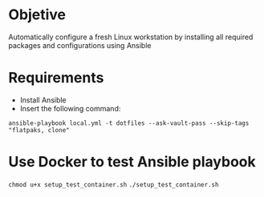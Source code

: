 # Objetive
Automatically configure a fresh Linux workstation by installing all required packages and configurations using Ansible 

# Requirements
- Install Ansible
- Insert the following command:
```
ansible-playbook local.yml -t dotfiles --ask-vault-pass --skip-tags "flatpaks, clone"
```
# Use Docker to test Ansible playbook

```chmod u+x setup_test_container.sh```
```./setup_test_container.sh```
